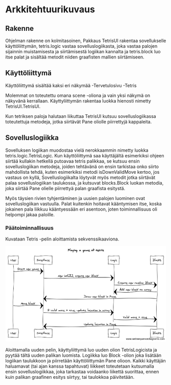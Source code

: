 # Arkkitehtuurikuvaus

## Rakenne

Ohjelman rakenne on kolmitasoinen, Pakkaus TetrisUI rakentaa sovellukselle käyttöliittymän, tetris.logic 
vastaa sovelluslogiikasta, joka vastaa palojen sijainnin muistamisesta ja siirtämisestä logiikan kannalta 
ja tetris.block luo itse palat ja sisältää metodit niiden graafisten mallien siirtämiseen.

## Käyttöliittymä

Käyttöliittymä sisältää kaksi eri näkymää
-Tervetulosivu
-Tetris

Molemmat on toteutettu omana scene -oliona ja vain yksi näkymä on näkyvänä kerrallaan. Käyttyliittymän 
rakentaa luokka hienosti nimetty TetrisUI.TetrisUI.

Kun tetriksen paloja halutaan liikuttaa TetrisUI kutsuu sovelluslogiikassa toteutettuja metodeja, jotka 
siirtävät Pane oliolle piirrettyjä kappaleita.

## Sovelluslogiikka

Sovelluksen logiikan muodostaa vielä nerokkaammin nimetty luokka tetris.logic.TetrisLogic. 
Kun käyttöliittymä saa käyttäjältä esimerkiksi ohjeen siirtää kullakin hetkellä putoavaa tetris palikkaa, 
se kutsuu ensin sovelluslogiikan metodeja, joiden tehtävänä on ensin tarkistaa onko siirto mahdollista 
tehdä, kuten esimerkiksi metodi isDownValidMove kertoo, jos vastaus on kyllä, Sovelluslogiikalta löytyvät 
myös metodit jotka siirtävät palaa sovelluslogiikan taulukossa, ja kutsuvat blocks.Block luokan metodia, 
joka siirtää Pane olielle piirrettyä palan graafista esitystä.

Myös täysien rivien tyhjentäminen ja uusien palojen luominen ovat sovelluslogiikan vastuulla. Palat 
kuitenkin hoitavat kääntymisen itse, koska jokainen pala liikkuu kääntyessään eri asentoon, joten 
toiminnallisuus oli helpompi jakaa paloille.

### Päätoiminnallisuus

Kuvataan Tetris -pelin aloittamista sekvenssikaaviona.  

<img 
src="https://github.com/havemik/otm-harjoitustyo/blob/master/Dokumentaatio/Kuvat/Playing%20a%20game%20of%20tetris.png" 
width="750">

Aloittamalla uuden pelin, käyttyliittymä luo uuden olion TetrisLogicista ja pyytää tältä uuden palikan 
luomista. Logiikka luo Block -olion joka lisätään logiikan taulukkoon ja piirretään käyttöliittymän Pane 
olioon. Kaikki käyttäjän haluamavat (tai ajan kanssa tapahtuvat) liikkeet toteutetaan kutsumalla ensin 
sovelluslogiikkaa, joka tarkastaa voidaanko liikettä suorittaa, ennen kuin palikan graafinen esitys 
siirtyy, tai taulokkoa päivitetään.
